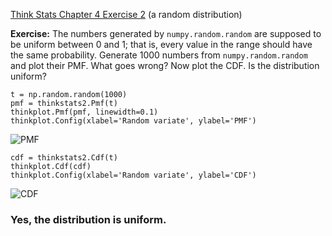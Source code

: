 [Think Stats Chapter 4 Exercise 2](http://greenteapress.com/thinkstats2/html/thinkstats2005.html#toc41) (a random distribution)

**Exercise:** The numbers generated by `numpy.random.random` are supposed to be uniform between 0 and 1; that is, every value in the range should have the same probability.
Generate 1000 numbers from `numpy.random.random` and plot their PMF.  What goes wrong?
Now plot the CDF. Is the distribution uniform?

    t = np.random.random(1000)
    pmf = thinkstats2.Pmf(t)
    thinkplot.Pmf(pmf, linewidth=0.1)
    thinkplot.Config(xlabel='Random variate', ylabel='PMF')
    
![PMF](https://i.imgur.com/LK93eTH.png)
    
    cdf = thinkstats2.Cdf(t)
    thinkplot.Cdf(cdf)
    thinkplot.Config(xlabel='Random variate', ylabel='CDF')
    
![CDF](https://i.imgur.com/JgDqcnW.png)
    
### Yes, the distribution is uniform.
